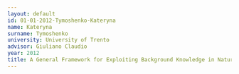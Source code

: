 ```yaml
---
layout: default 
id: 01-01-2012-Tymoshenko-Kateryna
name: Kateryna
surname: Tymoshenko
university: University of Trento
advisor: Giuliano Claudio
year: 2012
title: A General Framework for Exploiting Background Knowledge in Natural Language Processing
---
```

